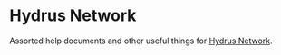 # Hydrus Network
Assorted help documents and other useful things for [Hydrus Network](https://github.com/hydrusnetwork/hydrus).